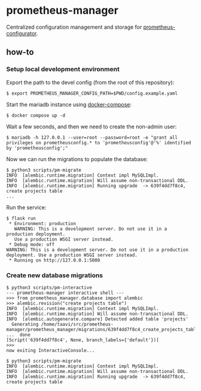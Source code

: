 # prometheus-manager

Centralized configuration management and storage for
[prometheus-configurator](https://gerrit.wikimedia.org/r/plugins/gitiles/cloud/metricsinfra/prometheus-configurator).

## how-to

### Setup local development environment

Export the path to the devel config (from the root of this repository):

```
$ export PROMETHEUS_MANAGER_CONFIG_PATH=$PWD/config.example.yaml
```

Start the mariadb instance using
[docker-compose](https://docs.docker.com/compose/):

```
$ docker compose up -d
```

Wait a few seconds, and then we need to create the non-admin user:

```
$ mariadb -h 127.0.0.1 --user=root --password=root -e "grant all privileges on prometheusconfig.* to 'prometheusconfig'@'%' identified by 'prometheusconfig';"
```

Now we can run the migrations to populate the database:

```
$ python3 scripts/pm-migrate
INFO  [alembic.runtime.migration] Context impl MySQLImpl.
INFO  [alembic.runtime.migration] Will assume non-transactional DDL.
INFO  [alembic.runtime.migration] Running upgrade  -> 639f4dd7f8c4, create projects table
...
```

Run the service:

```
$ flask run
 * Environment: production
   WARNING: This is a development server. Do not use it in a production deployment.
   Use a production WSGI server instead.
 * Debug mode: off
WARNING: This is a development server. Do not use it in a production deployment. Use a production WSGI server instead.
 * Running on http://127.0.0.1:5000
```

### Create new database migrations

```
$ python3 scripts/pm-interactive
--- prometheus-manager interactive shell ---
>>> from prometheus_manager.database import alembic
>>> alembic.revision("create projects table")
INFO  [alembic.runtime.migration] Context impl MySQLImpl.
INFO  [alembic.runtime.migration] Will assume non-transactional DDL.
INFO  [alembic.autogenerate.compare] Detected added table 'projects'
  Generating /home/taavi/src/prometheus-manager/prometheus_manager/migrations/639f4dd7f8c4_create_projects_table.py ...  done
[Script('639f4dd7f8c4', None, branch_labels={'default'})]
>>>
now exiting InteractiveConsole...

$ python3 scripts/pm-migrate
INFO  [alembic.runtime.migration] Context impl MySQLImpl.
INFO  [alembic.runtime.migration] Will assume non-transactional DDL.
INFO  [alembic.runtime.migration] Running upgrade  -> 639f4dd7f8c4, create projects table

```
